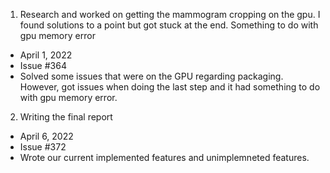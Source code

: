 1. Research and worked on getting the mammogram cropping on the gpu. I found solutions to a point but got stuck at the end. Something to do with gpu memory error
 - April 1, 2022
 - Issue #364
 - Solved some issues that were on the GPU regarding packaging. However, got issues when doing the last step and it had something to do with gpu memory error.

2. Writing the final report
 - April 6, 2022
 - Issue #372
 - Wrote our current implemented features and unimplemneted features. 